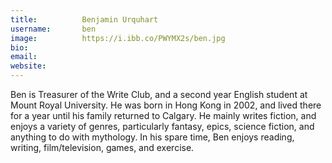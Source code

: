 ```yaml
---
title:          Benjamin Urquhart
username:       ben
image:          https://i.ibb.co/PWYMX2s/ben.jpg
bio:            
email:          
website:        
---
```


Ben is Treasurer of the Write Club, and a second year English student at Mount Royal University. He was born in Hong Kong in 2002, and lived there for a year until his family returned to Calgary. He mainly writes fiction, and enjoys a variety of genres, particularly fantasy, epics, science fiction, and anything to do with mythology. In his spare time, Ben enjoys reading, writing, film/television, games, and exercise.
